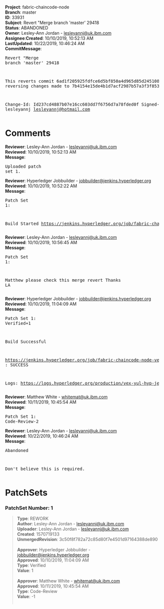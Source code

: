 <strong>Project</strong>: fabric-chaincode-node</br><strong>Branch</strong>: master<br><strong>ID</strong>: 33931<br><strong>Subject</strong>: Revert "Merge branch 'master' 29418<br><strong>Status</strong>: ABANDONED<br><strong>Owner</strong>: Lesley-Ann Jordan - lesleyannj@uk.ibm.com<br><strong>Assignee</strong>:<strong>Created</strong>: 10/10/2019, 10:52:13 AM<br><strong>LastUpdated</strong>: 10/22/2019, 10:46:24 AM<br><strong>CommitMessage</strong>:<br><pre>Revert "Merge branch 'master' 29418

This reverts commit 6ad1f205925fdfce6d5bf850a4d965d85d245108, reversing
changes made to 7b4154e15de4b1d7acf2987b57a3f3f8532004f6.

Change-Id: Id237cd4887b07e16cc603dd7f6756d7a78fded0f
Signed-off-by: lesleyannj <lesleyannj@hotmail.com>
</pre><h1>Comments</h1><strong>Reviewer</strong>: Lesley-Ann Jordan - lesleyannj@uk.ibm.com<br><strong>Reviewed</strong>: 10/10/2019, 10:52:13 AM<br><strong>Message</strong>: <pre>Uploaded patch set 1.</pre><strong>Reviewer</strong>: Hyperledger Jobbuilder - jobbuilder@jenkins.hyperledger.org<br><strong>Reviewed</strong>: 10/10/2019, 10:52:22 AM<br><strong>Message</strong>: <pre>Patch Set 1:

Build Started https://jenkins.hyperledger.org/job/fabric-chaincode-node-verify-x86_64/739/</pre><strong>Reviewer</strong>: Lesley-Ann Jordan - lesleyannj@uk.ibm.com<br><strong>Reviewed</strong>: 10/10/2019, 10:56:45 AM<br><strong>Message</strong>: <pre>Patch Set 1:

Matthew please check this merge revert
Thanks
LA</pre><strong>Reviewer</strong>: Hyperledger Jobbuilder - jobbuilder@jenkins.hyperledger.org<br><strong>Reviewed</strong>: 10/10/2019, 11:04:09 AM<br><strong>Message</strong>: <pre>Patch Set 1: Verified+1

Build Successful 

https://jenkins.hyperledger.org/job/fabric-chaincode-node-verify-x86_64/739/ : SUCCESS

Logs: https://logs.hyperledger.org/production/vex-yul-hyp-jenkins-3/fabric-chaincode-node-verify-x86_64/739</pre><strong>Reviewer</strong>: Matthew White - whitemat@uk.ibm.com<br><strong>Reviewed</strong>: 10/11/2019, 10:45:54 AM<br><strong>Message</strong>: <pre>Patch Set 1: Code-Review-2</pre><strong>Reviewer</strong>: Lesley-Ann Jordan - lesleyannj@uk.ibm.com<br><strong>Reviewed</strong>: 10/22/2019, 10:46:24 AM<br><strong>Message</strong>: <pre>Abandoned

Don't believe this is required.</pre><h1>PatchSets</h1><h3>PatchSet Number: 1</h3><blockquote><strong>Type</strong>: REWORK<br><strong>Author</strong>: Lesley-Ann Jordan - lesleyannj@uk.ibm.com<br><strong>Uploader</strong>: Lesley-Ann Jordan - lesleyannj@uk.ibm.com<br><strong>Created</strong>: 1570719133<br><strong>UnmergedRevision</strong>: 3c50f8f782a72c85d80f7e4501d97164388de890<br><br><strong>Approver</strong>: Hyperledger Jobbuilder - jobbuilder@jenkins.hyperledger.org<br><strong>Approved</strong>: 10/10/2019, 11:04:09 AM<br><strong>Type</strong>: Verified<br><strong>Value</strong>: 1<br><br><strong>Approver</strong>: Matthew White - whitemat@uk.ibm.com<br><strong>Approved</strong>: 10/11/2019, 10:45:54 AM<br><strong>Type</strong>: Code-Review<br><strong>Value</strong>: -1<br><br></blockquote>
